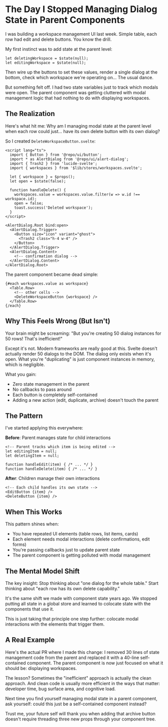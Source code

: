 # The Day I Stopped Managing Dialog State in Parent Components

I was building a workspace management UI last week. Simple table, each row had edit and delete buttons. You know the drill.

My first instinct was to add state at the parent level:

```svelte
let deletingWorkspace = $state(null);
let editingWorkspace = $state(null);
```

Then wire up the buttons to set these values, render a single dialog at the bottom, check which workspace we're operating on... The usual dance.

But something felt off. I had two state variables just to track which modals were open. The parent component was getting cluttered with modal management logic that had nothing to do with displaying workspaces.

## The Realization

Here's what hit me: Why am I managing modal state at the parent level when each row could just... have its own delete button with its own dialog?

So I created `DeleteWorkspaceButton.svelte`:

```svelte
<script lang="ts">
  import { Button } from '@repo/ui/button';
  import * as AlertDialog from '@repo/ui/alert-dialog';
  import { Trash2 } from 'lucide-svelte';
  import { workspaces } from '$lib/stores/workspaces.svelte';
  
  let { workspace } = $props();
  let open = $state(false);
  
  function handleDelete() {
    workspaces.value = workspaces.value.filter(w => w.id !== workspace.id);
    open = false;
    toast.success('Deleted workspace');
  }
</script>

<AlertDialog.Root bind:open>
  <AlertDialog.Trigger>
    <Button size="icon" variant="ghost">
      <Trash2 class="h-4 w-4" />
    </Button>
  </AlertDialog.Trigger>
  <AlertDialog.Content>
    <!-- confirmation dialog -->
  </AlertDialog.Content>
</AlertDialog.Root>
```

The parent component became dead simple:

```svelte
{#each workspaces.value as workspace}
  <Table.Row>
    <!-- other cells -->
    <DeleteWorkspaceButton {workspace} />
  </Table.Row>
{/each}
```

## Why This Feels Wrong (But Isn't)

Your brain might be screaming: "But you're creating 50 dialog instances for 50 rows! That's inefficient!"

Except it's not. Modern frameworks are really good at this. Svelte doesn't actually render 50 dialogs to the DOM. The dialog only exists when it's open. What you're "duplicating" is just component instances in memory, which is negligible.

What you gain:
- Zero state management in the parent
- No callbacks to pass around
- Each button is completely self-contained
- Adding a new action (edit, duplicate, archive) doesn't touch the parent

## The Pattern

I've started applying this everywhere:

**Before**: Parent manages state for child interactions
```svelte
<!-- Parent tracks which item is being edited -->
let editingItem = null;
let deletingItem = null;

function handleEdit(item) { /* ... */ }
function handleDelete(item) { /* ... */ }
```

**After**: Children manage their own interactions
```svelte
<!-- Each child handles its own state -->
<EditButton {item} />
<DeleteButton {item} />
```

## When This Works

This pattern shines when:
- You have repeated UI elements (table rows, list items, cards)
- Each element needs modal interactions (delete confirmations, edit forms)
- You're passing callbacks just to update parent state
- The parent component is getting polluted with modal management

## The Mental Model Shift

The key insight: Stop thinking about "one dialog for the whole table." Start thinking about "each row has its own delete capability."

It's the same shift we made with component state years ago. We stopped putting all state in a global store and learned to colocate state with the components that use it.

This is just taking that principle one step further: colocate modal interactions with the elements that trigger them.

## A Real Example

Here's the actual PR where I made this change: I removed 30 lines of state management code from the parent and replaced it with a 40-line self-contained component. The parent component is now just focused on what it should be: displaying workspaces.

The lesson? Sometimes the "inefficient" approach is actually the clean approach. And clean code is usually more efficient in the ways that matter: developer time, bug surface area, and cognitive load.

Next time you find yourself managing modal state in a parent component, ask yourself: could this just be a self-contained component instead?

Trust me, your future self will thank you when adding that archive button doesn't require threading three new props through your component tree.
